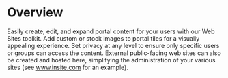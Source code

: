 # Overview

Easily create, edit, and expand portal content for your users with our Web Sites toolkit. Add custom or stock images to portal tiles for a visually appealing experience. Set privacy at any level to ensure only specific users or groups can access the content. External public-facing web sites can also be created and hosted here, simplifying the administration of your various sites (see www.insite.com for an example).
